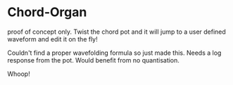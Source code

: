 # Chord-Organ
proof of concept only. Twist the chord pot and it will jump to a user defined waveform and edit it on the fly!

Couldn't find a proper wavefolding formula so just made this. 
Needs a log response from the pot. 
Would benefit from no quantisation.

Whoop!
